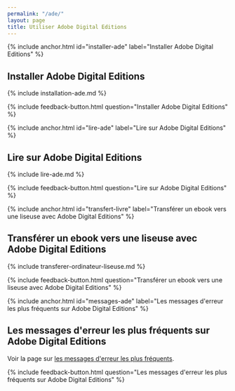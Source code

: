 ```yaml
---
permalink: "/ade/"
layout: page
title: Utiliser Adobe Digital Editions
---
```


{% include anchor.html id="installer-ade" label="Installer Adobe Digital Editions" %}

## Installer Adobe Digital Editions

{% include installation-ade.md %}

{% include feedback-button.html question="Installer Adobe Digital Editions" %}

{% include anchor.html id="lire-ade" label="Lire sur Adobe Digital Editions" %}

## Lire sur Adobe Digital Editions

{% include lire-ade.md %}

{% include feedback-button.html question="Lire sur Adobe Digital Editions" %}

{% include anchor.html id="transfert-livre" label="Transférer un ebook vers une liseuse avec Adobe Digital Editions" %}

## Transférer un ebook vers une liseuse avec Adobe Digital Editions

{% include transferer-ordinateur-liseuse.md %}

{% include feedback-button.html question="Transférer un ebook vers une liseuse avec Adobe Digital Editions" %}

{% include anchor.html id="messages-ade" label="Les messages d'erreur les plus fréquents sur Adobe Digital Editions" %}

## Les messages d'erreur les plus fréquents sur Adobe Digital Editions

Voir la page sur [les messages d'erreur les plus fréquents](http://aide.tea-ebook.com/faq-erreurs/).

{% include feedback-button.html question="Les messages d'erreur les plus fréquents sur Adobe Digital Editions" %}
